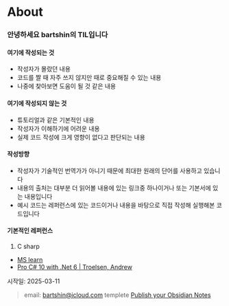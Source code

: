 # About

### 안녕하세요 bartshin의 TIL입니다

#### 여기에 작성되는 것
- 작성자가 몰랐던 내용
- 코드를 짤 때 자주 쓰지 않지만 때로 중요해질 수 있는 내용
- 나중에 찾아보면 도움이 될 것 같은 내용 

#### 여기에 작성되지 않는 것
- 튜토리얼과 같은 기본적인 내용
- 작성자가 이해하기에 어려운 내용
- 실제 코드 작성에 크게 영향이 없다고 판단되는 내용

#### 작성방향
- 작성자가 기술적인 번역가가 아니기 때문에 최대한 원래의 단어를 사용하고 있습니다
- 내용의 출처는 대부분 더 읽어볼 내용에 있는 링크중 하나이거나 또는 기본서에 있는 내용입니다
- 예시 코드는 레퍼런스에 있는 코드이거나 내용을 바탕으로 직접 작성해 실행해본 코드입니다

#### 기본적인 레퍼런스
1. C sharp
- [MS learn](https://learn.microsoft.com/ko-kr/dotnet/csharp/)
- [Pro C# 10 with .Net 6 | Troelsen, Andrew](https://product.kyobobook.co.kr/detail/S000060827163)


시작일: 2025-03-11

>email: [bartshin@icloud.com](mailto:bartshin@icloud.com)
>templete [Publish your Obsidian Notes](https://github.com/jobindjohn/obsidian-publish-mkdocs?tab=readme-ov-file)
